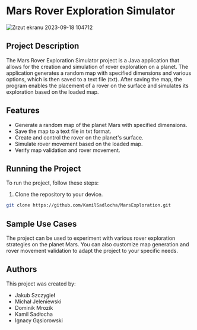 # Mars Rover Exploration Simulator


![Zrzut ekranu 2023-09-18 104712](https://github.com/Szczygiel29/mars-exploration/assets/116550165/181adb87-30ee-423d-9d30-6d12d3ef81b6)


## Project Description

The Mars Rover Exploration Simulator project is a Java application that allows for the creation and simulation of rover exploration on a planet. 
The application generates a random map with specified dimensions and various options, which is then saved to a text file (txt).
After saving the map, the program enables the placement of a rover on the surface and simulates its exploration based on the loaded map.

## Features

- Generate a random map of the planet Mars with specified dimensions.
- Save the map to a text file in txt format.
- Create and control the rover on the planet's surface.
- Simulate rover movement based on the loaded map.
- Verify map validation and rover movement.

## Running the Project

To run the project, follow these steps:

1. Clone the repository to your device.

```bash
git clone https://github.com/KamilSadlocha/MarsExploration.git
```

## Sample Use Cases

The project can be used to experiment with various rover exploration strategies on the planet Mars. 
You can also customize map generation and rover movement validation to adapt the project to your specific needs.

## Authors
This project was created by:
* Jakub Szczygieł
* Michał Jeleniewski
* Dominik Mrozik
* Kamil Sadłocha
* Ignacy Gąsiorowski

